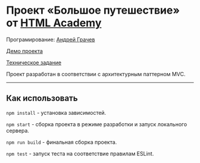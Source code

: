 # Проект «Большое путешествие» от [HTML Academy](https://htmlacademy.ru/)

Програмирование: [Андрей Грачев](https://github.com/andreysgra/)

[Демо проекта](https://andreysgra.github.io/big-trip-10/)

[Техническое задание](Specification.md)

Проект разработан в соответствии с архитектурным паттерном MVC.

---

## Как использовать

`npm install` - установка зависимостей.

`npm start` - сборка проекта в режиме разработки и запуск локального сервера.

`npm run build` - финальная сборка проекта.

`npm test` - запуск теста на соответствие правилам ESLint.
